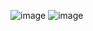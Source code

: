 ![image](https://github.com/user-attachments/assets/74e6f5dd-116a-4327-b9d3-76a956c82fcf)
![image](https://github.com/user-attachments/assets/42669b7f-da1b-4aac-bfdd-065009631452)
